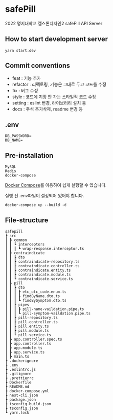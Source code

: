 # safePill

2022 명지대학교 캡스톤디자인2 safePill API Server

## How to start development server

```shell
yarn start:dev
```

## Commit conventions

- feat : 기능 추가
- refactor : 리팩토링, 기능은 그대로 두고 코드를 수정
- fix : 버그 수정
- style : 코드에 지장 안 가는 스타일적 코드 수정
- setting : eslint 변경, 라이브러리 설치 등
- docs : 주석 추가삭제, readme 변경 등

## .env

```
DB_PASSWORD=
DB_NAME=

```

## Pre-installation

```
MySQL
Redis
docker-compose
```

[Docker Compose](https://docs.docker.com/compose/)를 이용하여 쉽게 실행할 수 있습니다.

실행 전 .env파일이 설정되어 있어야 합니다.

```shell
docker-compose up --build -d
```

## File-structure

```
safepill
┣ src
┃ ┣ common
┃ ┃ ┗ interceptors
┃ ┃ ┃ ┗ wrap-response.interceptor.ts
┃ ┣ contraindicate
┃ ┃ ┣ dto
┃ ┃ ┣ contraindicate-repository.ts
┃ ┃ ┣ contraindicate.controller.ts
┃ ┃ ┣ contraindicate.entity.ts
┃ ┃ ┣ contraindicate.module.ts
┃ ┃ ┗ contraindicate.service.ts
┃ ┣ pill
┃ ┃ ┣ dto
┃ ┃ ┃ ┣ etc_otc_code.enum.ts
┃ ┃ ┃ ┣ findByName.dto.ts
┃ ┃ ┃ ┗ findBySymptom.dto.ts
┃ ┃ ┣ pipes
┃ ┃ ┃ ┣ pill-name-vaildation.pipe.ts
┃ ┃ ┃ ┗ pill-symptom-vaildation.pipe.ts
┃ ┃ ┣ pill-repository.ts
┃ ┃ ┣ pill.controller.ts
┃ ┃ ┣ pill.entity.ts
┃ ┃ ┣ pill.module.ts
┃ ┃ ┗ pill.service.ts
┃ ┣ app.controller.spec.ts
┃ ┣ app.controller.ts
┃ ┣ app.module.ts
┃ ┣ app.service.ts
┃ ┣ main.ts
┣ .dockerignore
┣ .env
┣ .eslintrc.js
┣ .gitignore
┣ .prettierrc
┣ Dockerfile
┣ README.md
┣ docker-compose.yml
┣ nest-cli.json
┣ package.json
┣ tsconfig.build.json
┣ tsconfig.json
┗ yarn.lock
```
